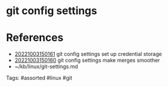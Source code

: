 # git config settings

# References
- [20221003150161](/zet/20221003150161/README.md) git config settings set up credential storage
- [20221003150160](/zet/20221003150160/README.md) git config settings make merges smoother
- ~/kb/linux/git-settings.md

Tags:
    #assorted #linux #git
